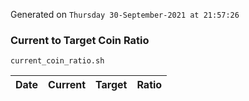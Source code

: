 Generated on `Thursday 30-September-2021 at 21:57:26`

### Current to Target Coin Ratio
`current_coin_ratio.sh`

Date|Current|Target|Ratio
---|---|---|---
